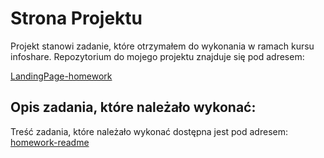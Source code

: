 # Strona Projektu

Projekt stanowi zadanie, które otrzymałem do wykonania w ramach kursu infoshare.
Repozytorium do mojego projektu znajduje się pod adresem:

[LandingPage-homework](https://github.com/infoshareacademy/jfdzr13-student-sebastian-glonek/tree/homework-06/homework-06/landing-page)

## Opis zadania, które należało wykonać:

Treść zadania, które należało wykonać dostępna jest pod adresem:
[homework-readme](https://github.com/infoshareacademy/jfdzr13-homeworks/blob/main/homework-06/README.md)
